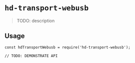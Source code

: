 # `hd-transport-webusb`

> TODO: description

## Usage

```
const hdTransportWebusb = require('hd-transport-webusb');

// TODO: DEMONSTRATE API
```

